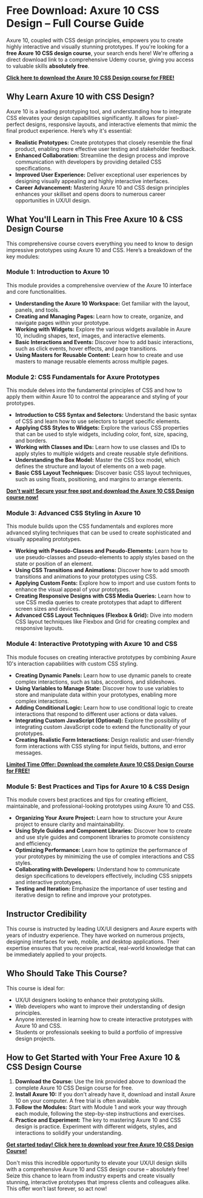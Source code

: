 # Free Download: Axure 10 CSS Design – Full Course Guide

Axure 10, coupled with CSS design principles, empowers you to create highly interactive and visually stunning prototypes. If you're looking for a **free Axure 10 CSS design course**, your search ends here! We're offering a direct download link to a comprehensive Udemy course, giving you access to valuable skills **absolutely free**.

[**Click here to download the Axure 10 CSS Design course for FREE!**](https://udemywork.com/axure-10-css-design)

## Why Learn Axure 10 with CSS Design?

Axure 10 is a leading prototyping tool, and understanding how to integrate CSS elevates your design capabilities significantly. It allows for pixel-perfect designs, responsive layouts, and interactive elements that mimic the final product experience. Here’s why it's essential:

*   **Realistic Prototypes:** Create prototypes that closely resemble the final product, enabling more effective user testing and stakeholder feedback.
*   **Enhanced Collaboration:** Streamline the design process and improve communication with developers by providing detailed CSS specifications.
*   **Improved User Experience:** Deliver exceptional user experiences by designing visually appealing and highly interactive interfaces.
*   **Career Advancement:** Mastering Axure 10 and CSS design principles enhances your skillset and opens doors to numerous career opportunities in UX/UI design.

## What You'll Learn in This Free Axure 10 & CSS Design Course

This comprehensive course covers everything you need to know to design impressive prototypes using Axure 10 and CSS. Here’s a breakdown of the key modules:

### Module 1: Introduction to Axure 10

This module provides a comprehensive overview of the Axure 10 interface and core functionalities.

*   **Understanding the Axure 10 Workspace:** Get familiar with the layout, panels, and tools.
*   **Creating and Managing Pages:** Learn how to create, organize, and navigate pages within your prototype.
*   **Working with Widgets:** Explore the various widgets available in Axure 10, including shapes, text, images, and interactive elements.
*   **Basic Interactions and Events:** Discover how to add basic interactions, such as click events, hover effects, and page transitions.
*   **Using Masters for Reusable Content:** Learn how to create and use masters to manage reusable elements across multiple pages.

### Module 2: CSS Fundamentals for Axure Prototypes

This module delves into the fundamental principles of CSS and how to apply them within Axure 10 to control the appearance and styling of your prototypes.

*   **Introduction to CSS Syntax and Selectors:** Understand the basic syntax of CSS and learn how to use selectors to target specific elements.
*   **Applying CSS Styles to Widgets:** Explore the various CSS properties that can be used to style widgets, including color, font, size, spacing, and borders.
*   **Working with Classes and IDs:** Learn how to use classes and IDs to apply styles to multiple widgets and create reusable style definitions.
*   **Understanding the Box Model:** Master the CSS box model, which defines the structure and layout of elements on a web page.
*   **Basic CSS Layout Techniques:** Discover basic CSS layout techniques, such as using floats, positioning, and margins to arrange elements.

[**Don't wait! Secure your free spot and download the Axure 10 CSS Design course now!**](https://udemywork.com/axure-10-css-design)

### Module 3: Advanced CSS Styling in Axure 10

This module builds upon the CSS fundamentals and explores more advanced styling techniques that can be used to create sophisticated and visually appealing prototypes.

*   **Working with Pseudo-Classes and Pseudo-Elements:** Learn how to use pseudo-classes and pseudo-elements to apply styles based on the state or position of an element.
*   **Using CSS Transitions and Animations:** Discover how to add smooth transitions and animations to your prototypes using CSS.
*   **Applying Custom Fonts:** Explore how to import and use custom fonts to enhance the visual appeal of your prototypes.
*   **Creating Responsive Designs with CSS Media Queries:** Learn how to use CSS media queries to create prototypes that adapt to different screen sizes and devices.
*   **Advanced CSS Layout Techniques (Flexbox & Grid):** Dive into modern CSS layout techniques like Flexbox and Grid for creating complex and responsive layouts.

### Module 4: Interactive Prototyping with Axure 10 and CSS

This module focuses on creating interactive prototypes by combining Axure 10's interaction capabilities with custom CSS styling.

*   **Creating Dynamic Panels:** Learn how to use dynamic panels to create complex interactions, such as tabs, accordions, and slideshows.
*   **Using Variables to Manage State:** Discover how to use variables to store and manipulate data within your prototypes, enabling more complex interactions.
*   **Adding Conditional Logic:** Learn how to use conditional logic to create interactions that respond to different user actions or data values.
*   **Integrating Custom JavaScript (Optional):** Explore the possibility of integrating custom JavaScript code to extend the functionality of your prototypes.
*   **Creating Realistic Form Interactions:** Design realistic and user-friendly form interactions with CSS styling for input fields, buttons, and error messages.

[**Limited Time Offer: Download the complete Axure 10 CSS Design Course for FREE!**](https://udemywork.com/axure-10-css-design)

### Module 5: Best Practices and Tips for Axure 10 & CSS Design

This module covers best practices and tips for creating efficient, maintainable, and professional-looking prototypes using Axure 10 and CSS.

*   **Organizing Your Axure Project:** Learn how to structure your Axure project to ensure clarity and maintainability.
*   **Using Style Guides and Component Libraries:** Discover how to create and use style guides and component libraries to promote consistency and efficiency.
*   **Optimizing Performance:** Learn how to optimize the performance of your prototypes by minimizing the use of complex interactions and CSS styles.
*   **Collaborating with Developers:** Understand how to communicate design specifications to developers effectively, including CSS snippets and interactive prototypes.
*   **Testing and Iteration:** Emphasize the importance of user testing and iterative design to refine and improve your prototypes.

## Instructor Credibility

This course is instructed by leading UX/UI designers and Axure experts with years of industry experience. They have worked on numerous projects, designing interfaces for web, mobile, and desktop applications. Their expertise ensures that you receive practical, real-world knowledge that can be immediately applied to your projects.

## Who Should Take This Course?

This course is ideal for:

*   UX/UI designers looking to enhance their prototyping skills.
*   Web developers who want to improve their understanding of design principles.
*   Anyone interested in learning how to create interactive prototypes with Axure 10 and CSS.
*   Students or professionals seeking to build a portfolio of impressive design projects.

## How to Get Started with Your Free Axure 10 & CSS Design Course

1.  **Download the Course:** Use the link provided above to download the complete Axure 10 CSS Design course for free.
2.  **Install Axure 10:** If you don't already have it, download and install Axure 10 on your computer. A free trial is often available.
3.  **Follow the Modules:** Start with Module 1 and work your way through each module, following the step-by-step instructions and exercises.
4.  **Practice and Experiment:** The key to mastering Axure 10 and CSS design is practice. Experiment with different widgets, styles, and interactions to solidify your understanding.

[**Get started today! Click here to download your free Axure 10 CSS Design Course!**](https://udemywork.com/axure-10-css-design)

Don't miss this incredible opportunity to elevate your UX/UI design skills with a comprehensive Axure 10 and CSS design course – absolutely free! Seize this chance to learn from industry experts and create visually stunning, interactive prototypes that impress clients and colleagues alike. This offer won't last forever, so act now!
